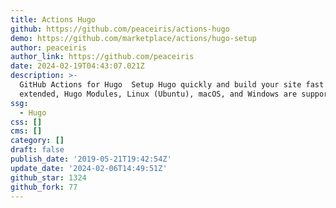 ```yaml
---
title: Actions Hugo
github: https://github.com/peaceiris/actions-hugo
demo: https://github.com/marketplace/actions/hugo-setup
author: peaceiris
author_link: https://github.com/peaceiris
date: 2024-02-19T04:43:07.021Z
description: >-
  GitHub Actions for Hugo ️ Setup Hugo quickly and build your site fast. Hugo
  extended, Hugo Modules, Linux (Ubuntu), macOS, and Windows are supported.
ssg:
  - Hugo
css: []
cms: []
category: []
draft: false
publish_date: '2019-05-21T19:42:54Z'
update_date: '2024-02-06T14:49:51Z'
github_star: 1324
github_fork: 77
---
```


